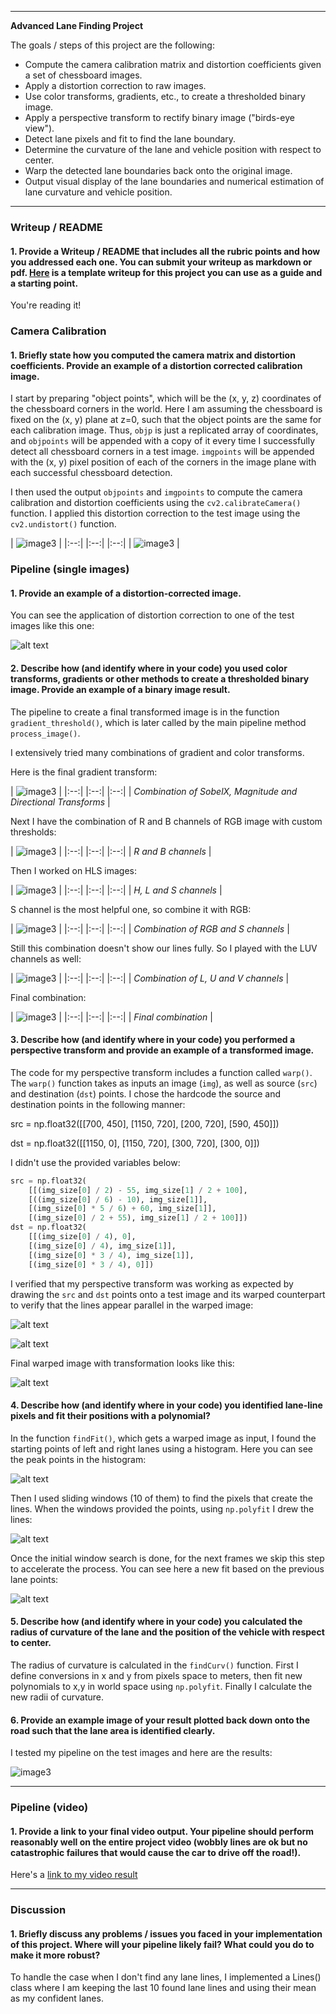 
---

**Advanced Lane Finding Project**

The goals / steps of this project are the following:

* Compute the camera calibration matrix and distortion coefficients given a set of chessboard images.
* Apply a distortion correction to raw images.
* Use color transforms, gradients, etc., to create a thresholded binary image.
* Apply a perspective transform to rectify binary image ("birds-eye view").
* Detect lane pixels and fit to find the lane boundary.
* Determine the curvature of the lane and vehicle position with respect to center.
* Warp the detected lane boundaries back onto the original image.
* Output visual display of the lane boundaries and numerical estimation of lane curvature and vehicle position.

[//]: # (Image References)

[image1]: ./output_images/undist0.png "Undistorted"
[image2]: ./output_images/undist1.png "Undistorted"
[image3]: ./output_images/undistorted1.png "Binary Example"
[image4]: ./output_images/gradient_trans.png "Warp Example"
[image5]: ./output_images/r_and_b.png "Fit Visual"
[image6]: ./output_images/hls.png "Output"
[image7]: ./output_images/rgb_s.png "Output"
[image8]: ./output_images/luv.png "Output"
[image9]: ./output_images/all_combined.png "Output"
[image10]: ./output_images/points.png "Output"
[image11]: ./output_images/warped.png "Output"
[image12]: ./output_images/warped2.png "Output"
[window]: ./output_images/windowed.png "Output"
[image_last]: ./output_images/lanes.png "Output"
[histogram]: ./output_images/histogram.png "Output"
[fit]: ./output_images/fitted.png "Output"
[video1]: ./project_video.mp4 "Video"


---

### Writeup / README

#### 1. Provide a Writeup / README that includes all the rubric points and how you addressed each one.  You can submit your writeup as markdown or pdf.  [Here](https://github.com/udacity/CarND-Advanced-Lane-Lines/blob/master/writeup_template.md) is a template writeup for this project you can use as a guide and a starting point.  

You're reading it!

### Camera Calibration

#### 1. Briefly state how you computed the camera matrix and distortion coefficients. Provide an example of a distortion corrected calibration image.

I start by preparing "object points", which will be the (x, y, z) coordinates of the chessboard corners in the world. Here I am assuming the chessboard is fixed on the (x, y) plane at z=0, such that the object points are the same for each calibration image.  Thus, `objp` is just a replicated array of coordinates, and `objpoints` will be appended with a copy of it every time I successfully detect all chessboard corners in a test image.  `imgpoints` will be appended with the (x, y) pixel position of each of the corners in the image plane with each successful chessboard detection.  

I then used the output `objpoints` and `imgpoints` to compute the camera calibration and distortion coefficients using the `cv2.calibrateCamera()` function.  I applied this distortion correction to the test image using the `cv2.undistort()` function.

| ![image3][image1] |
|:--:| |:--:| |:--:|
| ![image3][image2] |

### Pipeline (single images)

#### 1. Provide an example of a distortion-corrected image.

You can see the application of distortion correction to one of the test images like this one:

![alt text][image3]

#### 2. Describe how (and identify where in your code) you used color transforms, gradients or other methods to create a thresholded binary image.  Provide an example of a binary image result.

The pipeline to create a final transformed image is in the function `gradient_threshold()`, which is later called by the main pipeline method `process_image()`.

I extensively tried many combinations of gradient and color transforms.

Here is the final gradient transform:

| ![image3][image4] |
|:--:| |:--:| |:--:|
| *Combination of SobelX, Magnitude and Directional Transforms* |

Next I have the combination of R and B channels of RGB image with custom thresholds:

| ![image3][image5] |
|:--:| |:--:| |:--:|
| *R and B channels* |

Then I worked on HLS images:

| ![image3][image6] |
|:--:| |:--:| |:--:|
| *H, L and S channels* |

S channel is the most helpful one, so combine it with RGB:

| ![image3][image7] |
|:--:| |:--:| |:--:|
| *Combination of RGB and S channels* |

Still this combination doesn't show our lines fully. So I played with the LUV channels as well:

| ![image3][image8] |
|:--:| |:--:| |:--:|
| *Combination of L, U and V channels* |

Final combination:

| ![image3][image9] |
|:--:| |:--:| |:--:|
| *Final combination* |

#### 3. Describe how (and identify where in your code) you performed a perspective transform and provide an example of a transformed image.

The code for my perspective transform includes a function called `warp()`. The `warp()` function takes as inputs an image (`img`), as well as source (`src`) and destination (`dst`) points.  I chose the hardcode the source and destination points in the following manner:

src = np.float32([[700, 450],
                  [1150, 720],
                  [200, 720],
                  [590, 450]])

dst = np.float32([[1150, 0],
                  [1150, 720],
                  [300, 720],
                  [300, 0]])

I didn't use the provided variables below:
```python
src = np.float32(
    [[(img_size[0] / 2) - 55, img_size[1] / 2 + 100],
    [((img_size[0] / 6) - 10), img_size[1]],
    [(img_size[0] * 5 / 6) + 60, img_size[1]],
    [(img_size[0] / 2 + 55), img_size[1] / 2 + 100]])
dst = np.float32(
    [[(img_size[0] / 4), 0],
    [(img_size[0] / 4), img_size[1]],
    [(img_size[0] * 3 / 4), img_size[1]],
    [(img_size[0] * 3 / 4), 0]])
```

I verified that my perspective transform was working as expected by drawing the `src` and `dst` points onto a test image and its warped counterpart to verify that the lines appear parallel in the warped image:

![alt text][image10]

![alt text][image11]

Final warped image with transformation looks like this:

![alt text][image12]

#### 4. Describe how (and identify where in your code) you identified lane-line pixels and fit their positions with a polynomial?

In the function `findFit()`, which gets a warped image as input, I found the starting points of left and right lanes using a histogram. Here you can see the peak points in the histogram:

![alt text][histogram]

Then I used sliding windows (10 of them) to find the pixels that create the lines. When the windows provided the points, using `np.polyfit` I drew the lines:

![alt text][window]

Once the initial window search is done, for the next frames we skip this step to accelerate the process. You can see here a new fit based on the previous lane points:

![alt text][fit]

#### 5. Describe how (and identify where in your code) you calculated the radius of curvature of the lane and the position of the vehicle with respect to center.

The radius of curvature is calculated in the `findCurv()` function. First I define conversions in x and y from pixels space to meters, then fit new polynomials to x,y in world space using `np.polyfit`. Finally I calculate the new radii of curvature.

#### 6. Provide an example image of your result plotted back down onto the road such that the lane area is identified clearly.

I tested my pipeline on the test images and here are the results:

![image3][image_last]

---

### Pipeline (video)

#### 1. Provide a link to your final video output.  Your pipeline should perform reasonably well on the entire project video (wobbly lines are ok but no catastrophic failures that would cause the car to drive off the road!).

Here's a [link to my video result](./project_video.mp4)

---

### Discussion

#### 1. Briefly discuss any problems / issues you faced in your implementation of this project.  Where will your pipeline likely fail?  What could you do to make it more robust?

To handle the case when I don't find any lane lines, I implemented a Lines() class where I am keeping the last 10 found lane lines and using their mean as my confident lanes.
